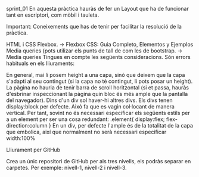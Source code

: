 sprint_01
En aquesta pràctica hauràs de fer un Layout que ha de funcionar tant en escriptori, com mòbil i tauleta.

Important: Coneixements que has de tenir per facilitar la resolució de la pràctica.

HTML i CSS Flexbox. -> Flexbox CSS: Guia Completo, Elementos y Ejemplos Media queries (pots utilizar els punts de tall de com les de bootstrap. -> Media queries Tingues en compte les següents consideracions. Són errors habituals en els lliuraments:

En general, mai li posem height a una capa, sinó que deixem que la capa s'adapti al seu contingut (si la capa no té contingut, li pots posar un height). La pàgina no hauria de tenir barra de scroll horitzontal (si et passa, hauràs d'esbrinar inspeccionant la pàgina quin bloc és més ample que la pantalla del navegador). Dins d'un div sol haver-hi altres divs. Els divs tenen display:block per defecte. Això fa que es vagin col·locant de manera vertical. Per tant, sovint no és necessari especificar els següents estils per a un element per ser una cosa redundant: .element{ display:flex; flex-direction:column } En un div, per defecte l'ample és de la totalitat de la capa que embolica, així que normalment no serà necessari especificar width:100%

Lliurament per GitHub

Crea un únic repositori de GitHub per als tres nivells, els podràs separar en carpetes. Per exemple: nivell-1, nivell-2 i nivell-3.
